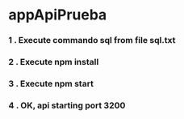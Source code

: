 # appApiPrueba
### 1 . Execute commando sql from file sql.txt
### 2 . Execute npm install 
### 3 . Execute npm start
### 4 . OK, api starting port 3200
